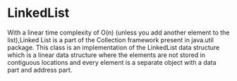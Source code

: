 # LinkedList
With a linear time complexity of O(n) (unless you add another element to the list),Linked List is a part of the Collection framework present in java.util package. This class is an implementation of the LinkedList data structure which is a linear data structure where the elements are not stored in contiguous locations and every element is a separate object with a data part and address part.
